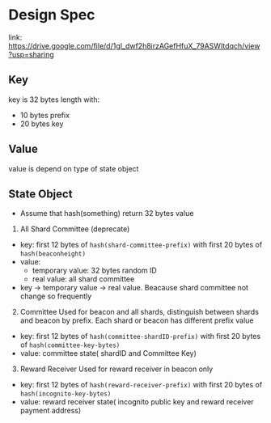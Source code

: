 # Design Spec
link: https://drive.google.com/file/d/1gI_dwf2h8irzAGefHfuX_79ASWItdqch/view?usp=sharing

## Key
key is 32 bytes length with:
- 10 bytes prefix
- 20 bytes key

## Value
value is depend on type of state object

## State Object
- Assume that hash(something) return 32 bytes value
1. All Shard Committee (deprecate)
- key: first 12 bytes of `hash(shard-committee-prefix)` with first 20 bytes of `hash(beaconheight)`
- value: 
    * temporary value: 32 bytes random ID
    * real value: all shard committee
- key -> temporary value -> real value. Beacause shard committee not change so frequently

2. Committee
Used for beacon and all shards, distinguish between shards and beacon by prefix. Each shard or beacon has different prefix value
- key: first 12 bytes of `hash(committee-shardID-prefix)` with first 20 bytes of `hash(committee-key-bytes)`
- value: committee state( shardID and Committee Key)

3. Reward Receiver
Used for reward receiver in beacon only
- key: first 12 bytes of `hash(reward-receiver-prefix)` with first 20 bytes of `hash(incognito-key-bytes)`
- value: reward receiver state( incognito public key and reward receiver payment address)